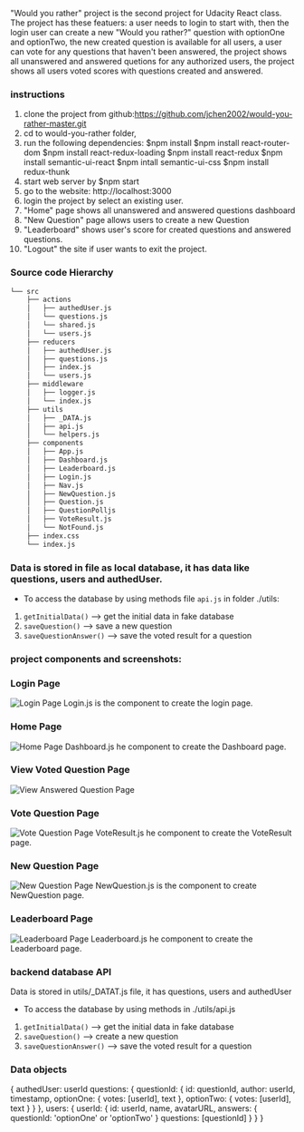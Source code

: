 "Would you rather" project is the second project for Udacity React class. The project has these featuers: a user needs to login to start with, then the login user can create a new "Would you rather?" question with optionOne and optionTwo, the new created question is available for all users, a user can vote for any questions that haven't been answered, the project shows all unanswered and answered quetions for any authorized users, the project shows all users voted scores with questions created and answered.


### instructions
1. clone the project from github:https://github.com/jchen2002/would-you-rather-master.git
2. cd to would-you-rather folder,
3. run the following dependencies:
   $npm install
   $npm install react-router-dom
   $npm install react-redux-loading
   $npm install react-redux
   $npm install semantic-ui-react
   $npm intall semantic-ui-css
   $npm install redux-thunk
4. start web server by $npm start
5. go to the website: http://localhost:3000
6. login the project by select an existing user.
7. "Home" page shows all unanswered and answered questions dashboard
8. "New Question" page allows users to create a new Question
9. "Leaderboard" shows user's score for created questions and answered questions.
10. "Logout" the site if user wants to exit the project.



### Source code Hierarchy
```bash
└── src
    ├── actions
    │   ├── authedUser.js
    │   └── questions.js
    │   └── shared.js
    │   └── users.js
    ├── reducers
    │   ├── authedUser.js
    │   ├── questions.js
    │   ├── index.js
    │   └── users.js
    ├── middleware
    │   ├── logger.js
    │   └── index.js
    ├── utils
    │   ├── _DATA.js
    │   ├── api.js
    │   └── helpers.js
    ├── components
    │   ├── App.js
    │   ├── Dashboard.js
    │   ├── Leaderboard.js
    │   ├── Login.js
    │   ├── Nav.js
    │   ├── NewQuestion.js
    │   ├── Question.js
    │   ├── QuestionPolljs
    │   ├── VoteResult.js
    │   └── NotFound.js
    ├── index.css
    └── index.js
```


### Data is stored in file as local database, it has data like questions, users and authedUser.
- To access the database by using methods file `api.js` in folder ./utils:
1. `getInitialData()` --> get the initial data in fake database
2. `saveQuestion()` --> save a new question
3. `saveQuestionAnswer()` --> save the voted result for a question


### project components and screenshots:
### Login Page
![Login Page](/public/screenshot/:Login.png)
Login.js is the component to create the login page.

### Home Page
![Home Page](/public/screenshot/Dashboard.png)
Dashboard.js he component to create the Dashboard page.

### View Voted Question Page
![View Answered Question Page](/public/screenshot/VoteResult.png)

### Vote Question Page
![Vote Question Page](/public/screenshot/voteQuestion.png)
VoteResult.js he component to create the VoteResult page.

### New Question Page
![New Question Page](/public/screenshot/NewQuestion.png)
NewQuestion.js is the component to create NewQuestion page.

### Leaderboard Page
![Leaderboard Page](/public/screenshot/Leaderboard.png)
Leaderboard.js he component to create the Leaderboard page.

### backend database API
Data is stored in utils/_DATAT.js file, it has questions, users and authedUser
- To access the database by using methods in ./utils/api.js
1. `getInitialData()` --> get the initial data in fake database
2. `saveQuestion()` --> create a new question
3. `saveQuestionAnswer()` --> save the voted result for a question

### Data objects
{
authedUser: userId
questions: {
questionId: {
id: questionId,
author: userId,
timestamp,
optionOne: {
votes: [userId],
text
},
optionTwo: {
votes: [userId],
text
}
}
},
users: {
userId: {
id: userId,
name,
avatarURL,
answers: {
questionId: 'optionOne' or 'optionTwo'
}
questions: [questionId]
}
}
}
